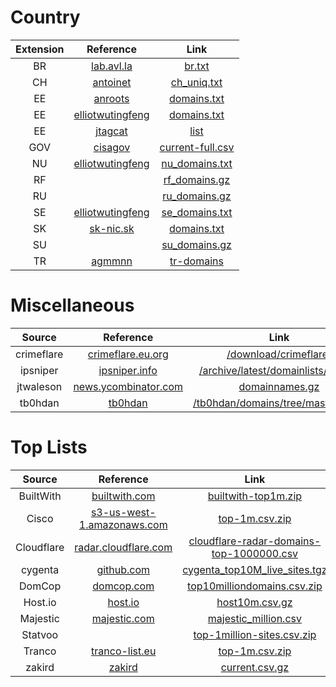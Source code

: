 # Country
| Extension | Reference | Link |
|:---:|:---:|:---:|
| BR | [lab.avl.la](https://lab.avl.la/.br/) | [br.txt](https://lab.avl.la/.br/br.txt)
| CH | [antoinet](https://github.com/antoinet/chzone) | [ch_uniq.txt](https://raw.githubusercontent.com/antoinet/chzone/main/ch_uniq.txt) |
| EE | [anroots](https://github.com/anroots/ee-domains) | [domains.txt](https://raw.githubusercontent.com/anroots/ee-domains/master/public/lists/domains.txt) |
| EE | [elliotwutingfeng](https://github.com/elliotwutingfeng/EstonianInternetFoundationDomains) | [domains.txt](https://raw.githubusercontent.com/elliotwutingfeng/EstonianInternetFoundationDomains/main/domains.txt) |
| EE | [jtagcat](https://github.com/jtagcat/ee) | [list](https://raw.githubusercontent.com/jtagcat/ee/main/list) |
| GOV | [cisagov](https://github.com/cisagov/dotgov-data) | [current-full.csv](https://raw.githubusercontent.com/cisagov/dotgov-data/main/current-full.csv) |
| NU | [elliotwutingfeng](https://github.com/elliotwutingfeng/InternetstiftelsenDomains) | [nu_domains.txt](https://raw.githubusercontent.com/elliotwutingfeng/InternetstiftelsenDomains/main/nu_domains.txt) |
| RF | | [rf_domains.gz](https://partner.r01.ru/zones/rf_domains.gz) |
| RU | | [ru_domains.gz](https://partner.r01.ru/zones/ru_domains.gz) |
| SE | [elliotwutingfeng](https://github.com/elliotwutingfeng/InternetstiftelsenDomains) | [se_domains.txt](https://raw.githubusercontent.com/elliotwutingfeng/InternetstiftelsenDomains/main/se_domains.txt) |
| SK | [sk-nic.sk](https://sk-nic.sk/en/home/) | [domains.txt](https://sk-nic.sk/subory/domains.txt) |
| SU | | [su_domains.gz](https://partner.r01.ru/zones/su_domains.gz) |
| TR | [agmmnn](https://github.com/agmmnn/tr-domains) | [tr-domains](https://github.com/agmmnn/tr-domains) |

# Miscellaneous
| Source | Reference | Link |
|:---:|:---:|:---:|
| crimeflare | [crimeflare.eu.org](http://crimeflare.eu.org) | [/download/crimeflare/](https://archive.org/download/crimeflare/) |
| ipsniper | [ipsniper.info](https://ipsniper.info) | [/archive/latest/domainlists/public/](https://ipsniper.info/archive/latest/domainlists/public/) |
| jtwaleson | [news.ycombinator.com](https://news.ycombinator.com/item?id=10368935) | [domainnames.gz](https://all-certificates.s3.amazonaws.com/domainnames.gz) |
| tb0hdan | [tb0hdan](https://github.com/tb0hdan/domains) | [/tb0hdan/domains/tree/master/data/](https://github.com/tb0hdan/domains/tree/master/data/) |

# Top Lists
| Source | Reference | Link |
|:---:|:---:|:---:|
| BuiltWith | [builtwith.com](https://builtwith.com/top-1m) | [builtwith-top1m.zip](https://builtwith.com/dl/builtwith-top1m.zip) |
| Cisco | [s3-us-west-1.amazonaws.com](https://s3-us-west-1.amazonaws.com/umbrella-static/index.html) | [top-1m.csv.zip](http://s3-us-west-1.amazonaws.com/umbrella-static/top-1m.csv.zip) |
| Cloudflare | [radar.cloudflare.com](https://radar.cloudflare.com) | [cloudflare-radar-domains-top-1000000.csv](https://radar.cloudflare.com/charts/LargerTopDomainsTable/attachment?id=525&top=1000000) |
| cygenta | [github.com](https://github.com/cygenta/top10million) | [cygenta_top10M_live_sites.tgz](https://raw.githubusercontent.com/cygenta/top10million/main/cygenta_top10M_live_sites.tgz) |
| DomCop | [domcop.com](https://www.domcop.com/top-10-million-websites) | [top10milliondomains.csv.zip](https://www.domcop.com/files/top/top10milliondomains.csv.zip) |
| Host.io | [host.io](https://host.io/rankings) | [host10m.csv.gz](https://host.io/rankings/download) |
| Majestic | [majestic.com](https://majestic.com/reports/majestic-million) | [majestic_million.csv](https://downloads.majestic.com/majestic_million.csv) |
| Statvoo |  | [top-1million-sites.csv.zip](https://statvoo.com/dl/top-1million-sites.csv.zip) |
| Tranco | [tranco-list.eu](https://tranco-list.eu) | [top-1m.csv.zip](https://tranco-list.eu/top-1m.csv.zip) |
| zakird | [zakird](https://github.com/zakird/crux-top-lists) | [current.csv.gz](https://raw.githubusercontent.com/zakird/crux-top-lists/main/data/global/current.csv.gz) |
